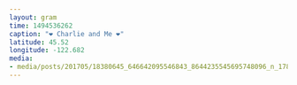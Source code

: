 ```yaml
---
layout: gram
time: 1494536262
caption: "❤️ Charlie and Me ❤️"
latitude: 45.52
longitude: -122.682
media:
- media/posts/201705/18380645_646642095546843_8644235545695748096_n_17881231525052068.jpg
---
```

